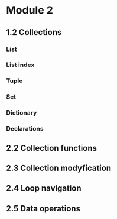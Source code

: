 # Module 2

## 1.2 Collections

### List

### List index

### Tuple

### Set

### Dictionary

### Declarations

## 2.2 Collection functions

## 2.3 Collection modyfication 

## 2.4 Loop navigation

## 2.5 Data operations

